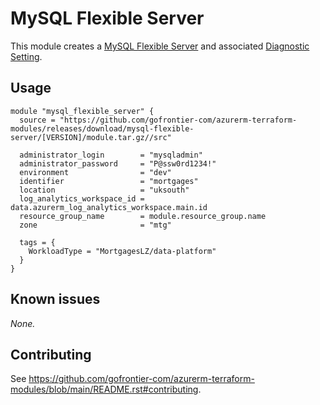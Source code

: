 # MySQL Flexible Server

This module creates a [MySQL Flexible Server](https://registry.terraform.io/providers/hashicorp/azurerm/latest/docs/resources/mysql_flexible_server) and associated [Diagnostic Setting](https://registry.terraform.io/providers/hashicorp/azurerm/latest/docs/resources/monitor_diagnostic_setting).

## Usage

```hcl
module "mysql_flexible_server" {
  source = "https://github.com/gofrontier-com/azurerm-terraform-modules/releases/download/mysql-flexible-server/[VERSION]/module.tar.gz//src"

  administrator_login        = "mysqladmin"
  administrator_password     = "P@ssw0rd1234!"
  environment                = "dev"
  identifier                 = "mortgages"
  location                   = "uksouth"
  log_analytics_workspace_id = data.azurerm_log_analytics_workspace.main.id
  resource_group_name        = module.resource_group.name
  zone                       = "mtg"

  tags = {
    WorkloadType = "MortgagesLZ/data-platform"
  }
}
```

## Known issues

_None._

## Contributing

See <https://github.com/gofrontier-com/azurerm-terraform-modules/blob/main/README.rst#contributing>.
